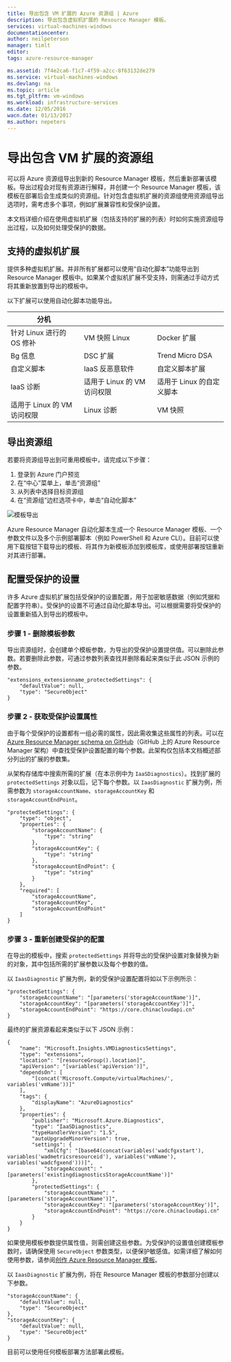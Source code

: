 ```yaml
---
title: 导出包含 VM 扩展的 Azure 资源组 | Azure
description: 导出包含虚拟机扩展的 Resource Manager 模板。
services: virtual-machines-windows
documentationcenter: 
author: neilpeterson
manager: timlt
editor: 
tags: azure-resource-manager

ms.assetid: 7f4e2ca6-f1c7-4f59-a2cc-8f63132de279
ms.service: virtual-machines-windows
ms.devlang: na
ms.topic: article
ms.tgt_pltfrm: vm-windows
ms.workload: infrastructure-services
ms.date: 12/05/2016
wacn.date: 01/13/2017
ms.author: nepeters
---
```


# 导出包含 VM 扩展的资源组

可以将 Azure 资源组导出到新的 Resource Manager 模板，然后重新部署该模板。导出过程会对现有资源进行解释，并创建一个 Resource Manager 模板，该模板在部署后会生成类似的资源组。针对包含虚拟机扩展的资源组使用资源组导出选项时，需考虑多个事项，例如扩展兼容性和受保护设置。

本文档详细介绍在使用虚拟机扩展（包括支持的扩展的列表）时如何实施资源组导出过程，以及如何处理受保护的数据。

## 支持的虚拟机扩展

提供多种虚拟机扩展。并非所有扩展都可以使用“自动化脚本”功能导出到 Resource Manager 模板中。如果某个虚拟机扩展不受支持，则需通过手动方式将其重新放置到导出的模板中。

以下扩展可以使用自动化脚本功能导出。

| 分机 |||
|---|---|---|
| 针对 Linux 进行的 OS 修补 | VM 快照 Linux| Docker 扩展 |
| Bg 信息 | DSC 扩展 | Trend Micro DSA |
| 自定义脚本 | IaaS 反恶意软件 | 自定义脚本扩展 |
| IaaS 诊断 | 适用于 Linux 的 VM 访问权限 | 适用于 Linux 的自定义脚本 |
| 适用于 Linux 的 VM 访问权限 | Linux 诊断 | VM 快照 |

## 导出资源组

若要将资源组导出到可重用模板中，请完成以下步骤：

1. 登录到 Azure 门户预览
2. 在“中心”菜单上，单击“资源组”
3. 从列表中选择目标资源组
4. 在“资源组”边栏选项卡中，单击“自动化脚本”

![模板导出](./media/virtual-machines-windows-extensions-export-templates/template-export.png)  

Azure Resource Manager 自动化脚本生成一个 Resource Manager 模板、一个参数文件以及多个示例部署脚本（例如 PowerShell 和 Azure CLI）。目前可以使用下载按钮下载导出的模板、将其作为新模板添加到模板库，或使用部署按钮重新对其进行部署。

## 配置受保护的设置

许多 Azure 虚拟机扩展包括受保护的设置配置，用于加密敏感数据（例如凭据和配置字符串）。受保护的设置不可通过自动化脚本导出。可以根据需要将受保护的设置重新插入到导出的模板中。

### 步骤 1 - 删除模板参数

导出资源组时，会创建单个模板参数，为导出的受保护设置提供值。可以删除此参数。若要删除此参数，可通过参数列表查找并删除看起来类似于此 JSON 示例的参数。

    "extensions_extensionname_protectedSettings": {
        "defaultValue": null,
        "type": "SecureObject"
    }

### 步骤 2 - 获取受保护设置属性

由于每个受保护的设置都有一组必需的属性，因此需收集这些属性的列表。可以在 [Azure Resource Manager schema on GitHub](https://raw.githubusercontent.com/Azure/azure-resource-manager-schemas/master/schemas/2015-08-01/Microsoft.Compute.json)（GitHub 上的 Azure Resource Manager 架构）中查找受保护设置配置的每个参数。此架构仅包括本文档概述部分列出的扩展的参数集。

从架构存储库中搜索所需的扩展（在本示例中为 `IaaSDiagnostics`）。找到扩展的 `protectedSettings` 对象以后，记下每个参数。以 `IaasDiagnostic` 扩展为例，所需参数为 `storageAccountName`、`storageAccountKey` 和 `storageAccountEndPoint`。

    "protectedSettings": {
        "type": "object",
        "properties": {
            "storageAccountName": {
                "type": "string"
            },
            "storageAccountKey": {
                "type": "string"
            },
            "storageAccountEndPoint": {
                "type": "string"
            }
        },
        "required": [
            "storageAccountName",
            "storageAccountKey",
            "storageAccountEndPoint"
        ]
    }

### 步骤 3 - 重新创建受保护的配置

在导出的模板中，搜索 `protectedSettings` 并将导出的受保护设置对象替换为新的对象，其中包括所需的扩展参数以及每个参数的值。

以 `IaasDiagnostic` 扩展为例，新的受保护设置配置将如以下示例所示：

    "protectedSettings": {
        "storageAccountName": "[parameters('storageAccountName')]",
        "storageAccountKey": "[parameters('storageAccountKey')]",
        "storageAccountEndPoint": "https://core.chinacloudapi.cn"
    }

最终的扩展资源看起来类似于以下 JSON 示例：

    {
        "name": "Microsoft.Insights.VMDiagnosticsSettings",
        "type": "extensions",
        "location": "[resourceGroup().location]",
        "apiVersion": "[variables('apiVersion')]",
        "dependsOn": [
            "[concat('Microsoft.Compute/virtualMachines/', variables('vmName'))]"
        ],
        "tags": {
            "displayName": "AzureDiagnostics"
        },
        "properties": {
            "publisher": "Microsoft.Azure.Diagnostics",
            "type": "IaaSDiagnostics",
            "typeHandlerVersion": "1.5",
            "autoUpgradeMinorVersion": true,
            "settings": {
                "xmlCfg": "[base64(concat(variables('wadcfgxstart'), variables('wadmetricsresourceid'), variables('vmName'), variables('wadcfgxend')))]",
                "storageAccount": "[parameters('existingdiagnosticsStorageAccountName')]"
            },
            "protectedSettings": {
                "storageAccountName": "[parameters('storageAccountName')]",
                "storageAccountKey": "[parameters('storageAccountKey')]",
                "storageAccountEndPoint": "https://core.chinacloudapi.cn"
            }
        }
    }

如果使用模板参数提供属性值，则需创建这些参数。为受保护的设置值创建模板参数时，请确保使用 `SecureObject` 参数类型，以便保护敏感值。如需详细了解如何使用参数，请参阅[创作 Azure Resource Manager 模板](../azure-resource-manager/resource-group-authoring-templates.md)。

以 `IaasDiagnostic` 扩展为例，将在 Resource Manager 模板的参数部分创建以下参数。

    "storageAccountName": {
        "defaultValue": null,
        "type": "SecureObject"
    },
    "storageAccountKey": {
        "defaultValue": null,
        "type": "SecureObject"
    }

目前可以使用任何模板部署方法部署此模板。

<!---HONumber=Mooncake_0109_2017-->